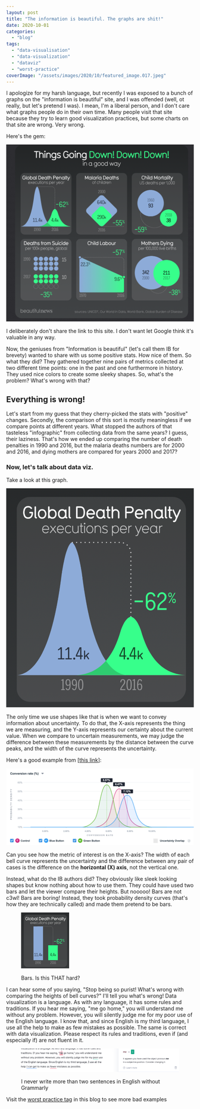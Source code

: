 ```yaml
---
layout: post
title: "The information is beautiful. The graphs are shit!"
date: 2020-10-01
categories: 
  - "blog"
tags: 
  - "data-visualisation"
  - "data-visualization"
  - "dataviz"
  - "worst-practice"
coverImage: "/assets/images/2020/10/featured_image.017.jpeg"
---
```


I apologize for my harsh language, but recently I was exposed to a bunch of graphs on the "information is beautiful" site, and I was offended (well, ot really, but let's pretend I was). I mean, I'm a liberal person, and I don't care what graphs people do in their own time. Many people visit that site because they try to learn good visualization practices, but some charts on that site are wrong. Very wrong.

Here's the gem:  

![](/assets/images/2020/10/image.png?w=1024)

I deliberately don't share the link to this site. I don't want let Google think it's valuable in any way.

Now, the geniuses from "Information is beautiful" (let's call them IB for brevety) wanted to share with us some positive stats. How nice of them. So what they did? They gathered together nine pairs of metrics collected at two different time points: one in the past and one furthermore in history. They used nice colors to create some sleeky shapes. So, what's the problem? What's wrong with that?

## Everything is wrong!

Let's start from my guess that they cherry-picked the stats with "positive" changes. Secondly, the comparison of this sort is mostly meaningless if we compare points at different years. What stopped the authors of that tasteless "infographic" from collecting data from the same years? I guess, their laziness. That's how we ended up comparing the number of death penalties in 1990 and 2016, but the malaria deaths numbers are for 2000 and 2016, and dying mothers are compared for years 2000 and 2017?

### Now, let's talk about data viz.

Take a look at this graph.

![](/assets/images/2020/10/image-1.png?w=879)

The only time we use shapes like that is when we want to convey information about uncertainty. To do that, the X-axis represents the thing we are measuring, and the Y-axis represents our certainty about the current value. When we compare to uncertain measurements, we may judge the difference between these measurements by the distance between the curve peaks, and the width of the curve represents the uncertainty.

Here's a good example from \[[this link](https://vwo.com/why-us/technology/bayesian-statistics/)\]:

![](/assets/images/2020/10/image-2.png?w=1024)

Can you see how the metric of interest is on the X-axis? The width of each bell curve represents the uncertainty and the difference between any pair of cases is the difference on the **horizontal (X) axis**, not the vertical one.

Instead, what do the IB authors did? They obviously like sleek looking shapes but know nothing about how to use them. They could have used two bars and let the viewer compare their heights. But nooooo! Bars are not c3wl! Bars are boring! Instead, they took probability density curves (that's how they are technically called) and made them pretend to be bars.

<figure>

![](/assets/images/2020/10/after.png?w=129)

<figcaption>

Bars. Is this THAT hard?

</figcaption>

</figure>

I can hear some of you saying, "Stop being so purist! What's wrong with comparing the heights of bell curves?" I'll tell you what's wrong! Data visualization is a language. As with any language, it has some rules and traditions. If you hear me saying, "me go home," you will understand me without any problem. However, you will silently judge me for my poor use of the English language. I know that, and since English is my third language, I use all the help to make as few mistakes as possible. The same is correct with data visualization. Please respect its rules and traditions, even if (and especially if) are not fluent in it.

<figure>

![](/assets/images/2020/10/image-3.png?w=1024)

<figcaption>

I never write more than two sentences in English without Grammarly

</figcaption>

</figure>

Visit the [worst practice tag](https://gorelik.net/tag/worst-practice/) in this blog to see more bad examples
